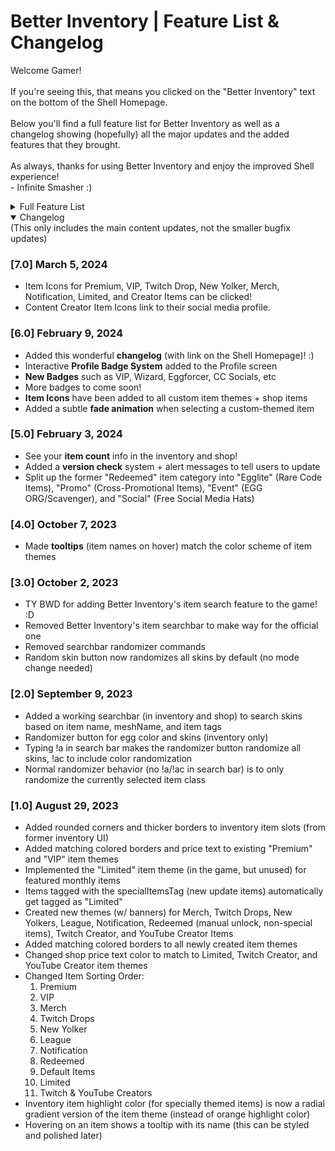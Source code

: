 # Better Inventory | Feature List & Changelog
Welcome Gamer!<br><br>
If you're seeing this, that means you clicked on the "Better Inventory" text on the bottom of the Shell Homepage. 
<br><br>
Below you'll find a full feature list for Better Inventory as well as a changelog showing (hopefully) all the major updates and the added features that they brought.
<br><br>
As always, thanks for using Better Inventory and enjoy the improved Shell experience!
<br>
\- Infinite Smasher :)
<details closed>
<summary>Full Feature List</summary>

- __Many UI Improvements__:
  - Rounded YouTube thumbnails
  - Rounded items and weapon select buttons
  - Better **color matching** on existing item theme properties:
	   - Price Labels
      - Spinning Egg (Image Loading)
      - Item Borders
  - New **gradient effect** (+ fade-in animation) for items when selected
- __New Item Themes__:
	- Limited - Limited-time items (in "Limited Edition" shop section)
   - Twitch Drops
   - Merch
   - New Yolker
   - League - Clan/Tournament Hats and Stamps
   - Notification - Hats created for and rewarded through the (discontinued) Notification System
   - Egglite - Code-unlockable items that fit no other categories
   - Promo - Cross-Promotional items unlocked by playing other BWD games (ex: Skull Wand Pistol)
   - Event - Event rewards from events such as EGG ORG or Scavenger Hunt
   - Social - Social media rewards (Hats) from the homepage
   - Youtube CC - YouTuber shop items (golden eggs)
   - Twitch CC - Twitch streamer shop items (golden eggs)
- __Changed Item Sorting Order__:
   1. Premium
   2. VIP
   3. Merch
   4. Twitch Drops
   5. New Yolker
   6. League
   7. Notification
   8. Egglite
   9. Promo
   10. Event
   11. Social
   12. Default
   13. Limited
   14. Content Creator (YouTube & Twitch)
   15. Shop Items 
- **Skin randomizer button** - randomizes all equipped items (including grenade and melee) for the currently selected weapon class
- **Item count information** in inventory, shop, and limited edition section:
   - __Inventory__: shows "X" items owned / total items
   - __Shop__: shows "X" items remaining to purchase / total items
   - __Limited Edition__: shows "X" items remaining to purchase / total limited items
- __Profile Badges - Clickable & Automatically Displayed__:
	- Main Badges - VIP, Eggforcer, Wizard, OG Player (Before 2019), Pandemic Gamer (2020), Shell Supporter($$$), etc
   - Social Badges - Automatically displayed based on linked accounts (BWD Content Creators Only)
- Clickable Item Icons for most of the custom item themes! Creator Items link directly to the social media profile of the content creator!
</details>

<details open>
<summary>Changelog</summary>
(This only includes the main content updates, not the smaller bugfix updates)

### [7.0] March 5, 2024
- Item Icons for Premium, VIP, Twitch Drop, New Yolker, Merch, Notification, Limited, and Creator Items can be clicked!
- Content Creator Item Icons link to their social media profile.

### [6.0] February 9, 2024
- Added this wonderful **changelog** (with link on the Shell Homepage)! :)
- Interactive **Profile Badge System** added to the Profile screen
- **New Badges** such as VIP, Wizard, Eggforcer, CC Socials, etc
- More badges to come soon! 
- **Item Icons** have been added to all custom item themes + shop items
- Added a subtle **fade animation** when selecting a custom-themed item

### [5.0] February 3, 2024
- See your **item count** info in the inventory and shop!
- Added a **version check** system + alert messages to tell users to update
- Split up the former "Redeemed" item category into "Egglite" (Rare Code Items), "Promo" (Cross-Promotional Items), "Event" (EGG ORG/Scavenger), and "Social" (Free Social Media Hats)

### [4.0] October 7, 2023
- Made **tooltips** (item names on hover) match the color scheme of item themes

### [3.0] October 2, 2023
- TY BWD for adding Better Inventory's item search feature to the game! :D
- Removed Better Inventory's item searchbar to make way for the official one
- Removed searchbar randomizer commands
- Random skin button now randomizes all skins by default (no mode change needed)

### [2.0] September 9, 2023 
- Added a working searchbar (in inventory and shop) to search skins based on item name, meshName, and item tags
- Randomizer button for egg color and skins (inventory only)
- Typing !a in search bar makes the randomizer button randomize all skins, !ac to include color randomization
- Normal randomizer behavior (no !a/!ac in search bar) is to only randomize the currently selected item class

### [1.0] August 29, 2023
- Added rounded corners and thicker borders to inventory item slots (from former inventory UI)
- Added matching colored borders and price text to existing "Premium" and "VIP" item themes
- Implemented the "Limited" item theme (in the game, but unused) for featured monthly items
- Items tagged with the specialItemsTag (new update items) automatically get tagged as "Limited"
- Created new themes (w/ banners) for Merch, Twitch Drops, New Yolkers, League, Notification, Redeemed (manual unlock, non-special items), Twitch Creator, and YouTube Creator Items
- Added matching colored borders to all newly created item themes
- Changed shop price text color to match to Limited, Twitch Creator, and YouTube Creator item themes
- Changed Item Sorting Order:<br>
  1. Premium<br>
  2. VIP<br>
  3. Merch<br>
  4. Twitch Drops<br>
  5. New Yolker<br>
  6. League<br>
  7. Notification<br>
  8. Redeemed<br>
  9. Default Items<br>
  10. Limited<br>
  11. Twitch & YouTube Creators<br>
- Inventory item highlight color (for specially themed items) is now a radial gradient version of the item theme (instead of orange highlight color)
- Hovering on an item shows a tooltip with its name (this can be styled and polished later)

</details>
